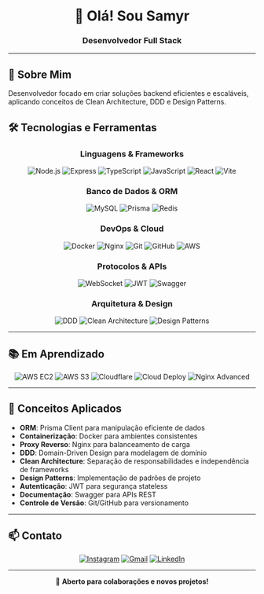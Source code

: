 <div align="center">
  
# 👋 Olá! Sou Samyr 

### Desenvolvedor Full Stack  

</div>

---

## 🚀 Sobre Mim

Desenvolvedor focado em criar soluções backend eficientes e escaláveis, aplicando conceitos de Clean Architecture, DDD e Design Patterns.

## 🛠️ Tecnologias e Ferramentas

<div align="center">

### Linguagens & Frameworks 
![Node.js](https://img.shields.io/badge/Node.js-339933?style=for-the-badge&logo=node.js&logoColor=white)
![Express](https://img.shields.io/badge/Express-000000?style=for-the-badge&logo=express&logoColor=white)
![TypeScript](https://img.shields.io/badge/TypeScript-007ACC?style=for-the-badge&logo=typescript&logoColor=white)
![JavaScript](https://img.shields.io/badge/JavaScript-F7DF1E?style=for-the-badge&logo=javascript&logoColor=black)
![React](https://img.shields.io/badge/React-61DAFB?style=for-the-badge&logo=react&logoColor=black)
![Vite](https://img.shields.io/badge/Vite-646CFF?style=for-the-badge&logo=vite&logoColor=white)


### Banco de Dados & ORM
![MySQL](https://img.shields.io/badge/MySQL-4479A1?style=for-the-badge&logo=mysql&logoColor=white)
![Prisma](https://img.shields.io/badge/Prisma-2D3748?style=for-the-badge&logo=prisma&logoColor=white)
![Redis](https://img.shields.io/badge/Redis-DC382D?style=for-the-badge&logo=redis&logoColor=white)

### DevOps & Cloud
![Docker](https://img.shields.io/badge/Docker-2496ED?style=for-the-badge&logo=docker&logoColor=white)
![Nginx](https://img.shields.io/badge/Nginx-009639?style=for-the-badge&logo=nginx&logoColor=white)
![Git](https://img.shields.io/badge/Git-F05032?style=for-the-badge&logo=git&logoColor=white)
![GitHub](https://img.shields.io/badge/GitHub-181717?style=for-the-badge&logo=github&logoColor=white)
![AWS](https://img.shields.io/badge/AWS_VPC-FF9900?style=for-the-badge&logo=amazonaws&logoColor=white)

### Protocolos & APIs
![WebSocket](https://img.shields.io/badge/WebSocket-010101?style=for-the-badge&logo=socketdotio&logoColor=white)
![JWT](https://img.shields.io/badge/JWT-000000?style=for-the-badge&logo=jsonwebtokens&logoColor=white)
![Swagger](https://img.shields.io/badge/Swagger-85EA2D?style=for-the-badge&logo=swagger&logoColor=black)

### Arquitetura & Design
![DDD](https://img.shields.io/badge/DDD-0078D4?style=for-the-badge)
![Clean Architecture](https://img.shields.io/badge/Clean_Architecture-00599C?style=for-the-badge)
![Design Patterns](https://img.shields.io/badge/Design_Patterns-FF6B6B?style=for-the-badge)

</div>

---

## 📚 Em Aprendizado

<div align="center">

![AWS EC2](https://img.shields.io/badge/AWS_EC2-FF9900?style=for-the-badge&logo=amazon-aws&logoColor=white)
![AWS S3](https://img.shields.io/badge/AWS_S3-569A31?style=for-the-badge&logo=amazon-s3&logoColor=white)
![Cloudflare](https://img.shields.io/badge/Cloudflare_R2-F38020?style=for-the-badge&logo=cloudflare&logoColor=white)
![Cloud Deploy](https://img.shields.io/badge/Cloud_Deploy-4285F4?style=for-the-badge&logo=google-cloud&logoColor=white)
![Nginx Advanced](https://img.shields.io/badge/Nginx_Advanced-009639?style=for-the-badge&logo=nginx&logoColor=white)

</div>

---

## 💼 Conceitos Aplicados

- **ORM**: Prisma Client para manipulação eficiente de dados  
- **Containerização**: Docker para ambientes consistentes  
- **Proxy Reverso**: Nginx para balanceamento de carga  
- **DDD**: Domain-Driven Design para modelagem de domínio  
- **Clean Architecture**: Separação de responsabilidades e independência de frameworks  
- **Design Patterns**: Implementação de padrões de projeto  
- **Autenticação**: JWT para segurança stateless  
- **Documentação**: Swagger para APIs REST  
- **Controle de Versão**: Git/GitHub para versionamento  

---

## 📫 Contato

<div align="center">

[![Instagram](https://img.shields.io/badge/Instagram-E4405F?style=for-the-badge&logo=instagram&logoColor=white)](https://www.instagram.com/samyrxn/)
[![Gmail](https://img.shields.io/badge/Gmail-D14836?style=for-the-badge&logo=gmail&logoColor=white)](mailto:samyraraujo46@gmail.com)
[![LinkedIn](https://img.shields.io/badge/LinkedIn-0077B5?style=for-the-badge&logo=linkedin&logoColor=white)](https://linkedin.com/in/seu-usuario)

</div>

---

<div align="center">
  
💼 **Aberto para colaborações e novos projetos!**


